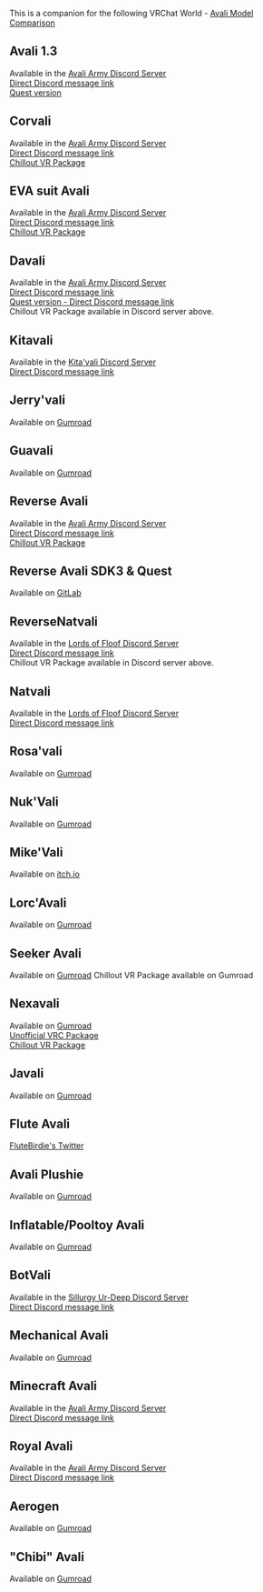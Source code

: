 This is a companion for the following VRChat World - [Avali Model Comparison](https://vrchat.com/home/world/wrld_f839cdba-d796-4135-8aac-e81333a17fe4)

## Avali 1.3
Available in the [Avali Army Discord Server](https://discord.gg/avali)  
[Direct Discord message link](https://discord.com/channels/530351426833088512/749706117457903708/749706957362954302)  
[Quest version](https://vrcmods.com/item/6550)  

## Corvali
Available in the [Avali Army Discord Server](https://discord.gg/avali)  
[Direct Discord message link](https://discord.com/channels/530351426833088512/749706117457903708/749707806386684054)  
[Chillout VR Package](https://drive.google.com/file/d/1-2gNOlpY_jxFtLKpv5VLhj4JaPRvQq4O/view?usp=sharing)

## EVA suit Avali
Available in the [Avali Army Discord Server](https://discord.gg/avali)  
[Direct Discord message link](https://discord.com/channels/530351426833088512/749706117457903708/749708345065209978)  
[Chillout VR Package](https://drive.google.com/file/d/1BJ5bqjCbkivbJ562go5bY_PRPCuQYrDM/view?usp=sharing)

## Davali
Available in the [Avali Army Discord Server](https://discord.gg/avali)  
[Direct Discord message link](https://discord.com/channels/530351426833088512/703290269742661672/809022374744686603)  
[Quest version - Direct Discord message link](https://discord.com/channels/530351426833088512/530354218071097354/836333600109887579)  
Chillout VR Package available in Discord server above.

## Kitavali
Available in the [Kita'vali Discord Server](https://discord.gg/uwN8dKU)  
[Direct Discord message link](https://discord.com/channels/617637133926006794/867620189722247168/873897578171875368)  

## Jerry'vali
Available on [Gumroad](https://raikitamatsu.gumroad.com/l/JerryAvali) 

## Guavali
Available on [Gumroad](https://bluegua.gumroad.com/l/ymkwj) 

## Reverse Avali 
Available in the [Avali Army Discord Server](https://discord.gg/avali)  
[Direct Discord message link](https://discord.com/channels/530351426833088512/749706117457903708/749708029699555379)  
[Chillout VR Package](https://drive.google.com/file/d/1NnyjKLNs7-BIgszwjdy82YOE0Z3izBNs/view?usp=sharing)

## Reverse Avali SDK3 & Quest
Available on [GitLab](https://gitlab.com/farfelu/vrchat-reverse-avali-avatar/)  

## ReverseNatvali
Available in the [Lords of Floof Discord Server](https://discord.gg/Cq8NacV)  
[Direct Discord message link](https://discord.com/channels/221767961822756864/666466219737481237/915113168450252800)  
Chillout VR Package available in Discord server above.     

## Natvali
Available in the [Lords of Floof Discord Server](https://discord.gg/Cq8NacV)  
[Direct Discord message link](https://discord.com/channels/221767961822756864/782675586921136148/782676517976932383)

## Rosa'vali
Available on [Gumroad](https://rosebur.gumroad.com/l/rosavali)  

## Nuk'Vali
Available on [Gumroad](https://nukude.gumroad.com/l/pyhkyk)

## Mike'Vali
Available on [itch.io](https://mikedabird.itch.io/mikevali)

## Lorc'Avali
Available on [Gumroad](https://lorcanvr.gumroad.com/l/lorcavali)

## Seeker Avali
Available on [Gumroad](https://starmax.gumroad.com/l/Seeker-Avali)
Chillout VR Package available on Gumroad

## Nexavali
Available on [Gumroad](https://voidangeldesigns.gumroad.com/l/NexavaliSFW3)  
[Unofficial VRC Package](https://tinyurl.com/NexaVRC)    
[Chillout VR Package](https://drive.google.com/file/d/1ecju8C7wcaIQtTxNlJAMqvzKlyukML8k/view?usp=sharing)

## Javali
Available on [Gumroad](https://javenchiart.gumroad.com/l/javali)  

## Flute Avali
[FluteBirdie's Twitter](https://twitter.com/FluteBirdie/status/1458308021650481153)  

## Avali Plushie
Available on [Gumroad](https://toastysheeb.gumroad.com/l/AvaliPlushie) 

## Inflatable/Pooltoy Avali
Available on [Gumroad](https://modernballoonie.gumroad.com/l/PooltoyAvali)

## BotVali 
Available in the [Sillurgy Ur-Deep Discord Server](https://discord.gg/JE9CGyr)  
[Direct Discord message link](https://discord.com/channels/740648686543044879/859060906771218452/859139972426760243) 

## Mechanical Avali
Available on [Gumroad](https://angriestscv.gumroad.com/l/MechAvali)  

## Minecraft Avali
Available in the [Avali Army Discord Server](https://discord.gg/avali)  
[Direct Discord message link](https://discord.com/channels/530351426833088512/749706117457903708/758766739596378143)  

## Royal Avali
Available in the [Avali Army Discord Server](https://discord.gg/avali)  
[Direct Discord message link](https://discord.com/channels/530351426833088512/749706117457903708/749707292819325079)  

## Aerogen
Available on [Gumroad](https://rosebur.gumroad.com/l/aerogen)

## "Chibi" Avali
Available on [Gumroad](https://polyottr.gumroad.com/l/chibi-avali)

 





